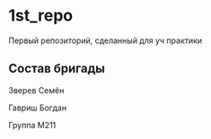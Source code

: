 # 1st_repo
Первый репозиторий, сделанный для уч практики

## Состав бригады
Зверев Семён

Гавриш Богдан

Группа М211
